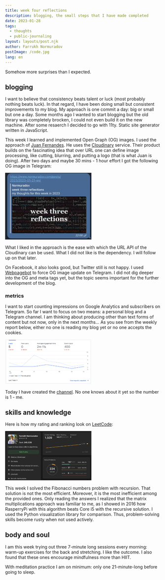 ```yaml
---
title: week four reflections
description: blogging, the small steps that I have made completed
date: 2023-01-28
tags:
  - thoughts
  - public-journaling
layout: layouts/post.njk
author: Farrukh Normuradov
postImage: /code.jpg
lang: en
---
```


Somehow more surprises than I expected.

<h2>blogging</h2>

I want to believe that consistency beats talent or luck (most probably nothing beats luck). In that regard, I have been doing small but consistent improvements to my blog. My approach is one commit a day: big or small but one a day. Some months ago I wanted to start blogging but the old library was completely brocken, I could not even build it on the new machine. After some resaerch I decided to go with 11ty. Static site generator written in JavaScript.

This week I learned and implemented Open Graph (OG) images. I used the approach of [Juan Fernandes](https://www.juanfernandes.uk/blog/automated-open-graph-images-with-11ty-and-cloudinary/). He uses the [Cloudinary](https://cloudinary.com) service. Their product builds on the fascinating idea that over URL one can define image processing, like cutting, blurring, and putting a logo (that is what Juan is doing). After two days and maybe 30 mins - 1 hour effort I got the following OG image in Telegram:

<img style="width: 20em;" src="/img/w4-og-image.png">

What I liked in the approach is the ease with which the URL API of the Cloudinary can be used. What I did not like is the dependency. I will follow up on that later.

On Facebook, it also looks good, but Twitter still is not happy.
I used [Webpagebot](https://t.me/WebpageBot) to force OG image update on Telegram.
I did not dig deeper into the OG and meta tags yet, but the topic seems important for the further development of the blog.

<h3>metrics</h3>

I want to start counting impressions on Google Analytics and subscribers on Telegram. So far I want to focus on two means: a personal blog and a Telegram channel. I am thinking about producing other than text forms of content but not now, only in the next months...
As you see from the weekly report below, either no one is reading my blog yet or no one accepts the cookies.

<img style="width: 20em;" src="/img/23-w4-ga-1.png">

Today I have created the [channel](https://t.me/fnormuradov). No one knows about it yet so the number is 1 - me.

<h2>skills and knowledge</h2>

Here is how my rating and ranking look on [LeetCode](https://leetcode.com/pharrukh/):

<img style="width: 20em;" src="/img/23-w4-leetcode-1.png">

This week I solved the Fibonacci numbers problem with recursion. That solution is not the most efficient. Moreover, it is the most inefficient among the provided ones. Only reading the answers I realized that the matrix multiplications approach was familiar to me, as I showed in 2016 how RasperryPi with this algorithm beats Core i5 with the recursive solution. I used the Python visualization library for comparison. Thus, problem-solving skills become rusty when not used actively.

<h2>body and soul</h2>

I am this week trying out three 7-minute long sessions every morning: warm-up exercises for the back and stretching. I like the outcome. I also found that these ones encourage mindfulness more than HIIT.

With meditation practice I am on minimum: only one 21-minute-long before going to sleep.
